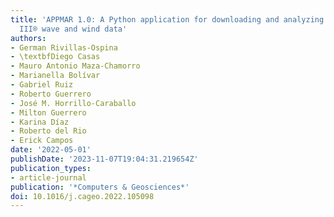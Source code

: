 ```yaml
---
title: 'APPMAR 1.0: A Python application for downloading and analyzing of WAVEWATCH
  III® wave and wind data'
authors:
- German Rivillas-Ospina
- \textbfDiego Casas
- Mauro Antonio Maza-Chamorro
- Marianella Bolívar
- Gabriel Ruiz
- Roberto Guerrero
- José M. Horrillo-Caraballo
- Milton Guerrero
- Karina Díaz
- Roberto del Rio
- Erick Campos
date: '2022-05-01'
publishDate: '2023-11-07T19:04:31.219654Z'
publication_types:
- article-journal
publication: '*Computers & Geosciences*'
doi: 10.1016/j.cageo.2022.105098
---
```

